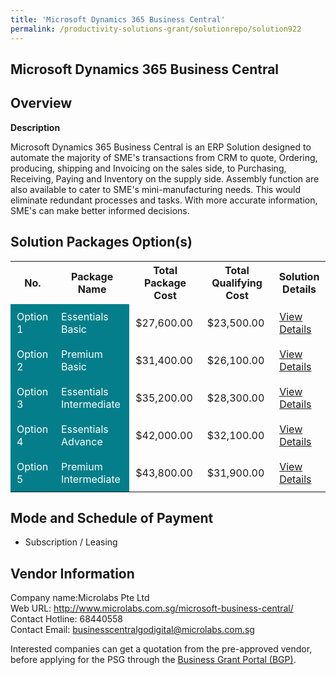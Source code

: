 ```yaml
---
title: 'Microsoft Dynamics 365 Business Central'
permalink: /productivity-solutions-grant/solutionrepo/solution922
---
```


## Microsoft Dynamics 365 Business Central

## Overview

**Description**

Microsoft Dynamics 365 Business Central is an ERP Solution designed to automate the majority of SME's transactions from CRM to quote, Ordering, producing, shipping and Invoicing on the sales side, to Purchasing, Receiving, Paying and Inventory on the supply side. Assembly function are also available to cater to SME's mini-manufacturing needs. This would eliminate redundant processes and tasks. With more accurate information, SME's can make better informed decisions.

## Solution Packages Option(s)

<table>
<tr>
<th><b>No.</b></th>
<th><b>Package Name</b></th>
<th><b>Total Package Cost</b></th>
<th><b>Total Qualifying Cost</b></th>
<th><b>Solution Details</b></th>
</tr>
<tr>
<td style='padding: 10px; background-color: #037E8A; color: #FFFFFF;'>Option 1</td>
<td style='padding: 10px; background-color: #037E8A; color: #FFFFFF;'>Essentials Basic</td>
<td style='padding: 10px;'>$27,600.00</td>
<td style='padding: 10px;'>$23,500.00</td>
<td style='padding: 10px;'><a href='/images/psg/Microlabs_MicrosoftDynamics_Desensitised_Annex3_Part1.pdf' target='_blank'>View Details</a></td>
</tr>
<tr>
<td style='padding: 10px; background-color: #037E8A; color: #FFFFFF;'>Option 2</td>
<td style='padding: 10px; background-color: #037E8A; color: #FFFFFF;'>Premium Basic</td>
<td style='padding: 10px;'>$31,400.00</td>
<td style='padding: 10px;'>$26,100.00</td>
<td style='padding: 10px;'><a href='/images/psg/Microlabs_MicrosoftDynamics_Desensitised_Annex3_Part2.pdf' target='_blank'>View Details</a></td>
</tr>
<tr>
<td style='padding: 10px; background-color: #037E8A; color: #FFFFFF;'>Option 3</td>
<td style='padding: 10px; background-color: #037E8A; color: #FFFFFF;'>Essentials Intermediate</td>
<td style='padding: 10px;'>$35,200.00</td>
<td style='padding: 10px;'>$28,300.00</td>
<td style='padding: 10px;'><a href='/images/psg/Microlabs_MicrosoftDynamics_Desensitised_Annex3_Part3.pdf' target='_blank'>View Details</a></td>
</tr>
<tr>
<td style='padding: 10px; background-color: #037E8A; color: #FFFFFF;'>Option 4</td>
<td style='padding: 10px; background-color: #037E8A; color: #FFFFFF;'>Essentials Advance</td>
<td style='padding: 10px;'>$42,000.00</td>
<td style='padding: 10px;'>$32,100.00</td>
<td style='padding: 10px;'><a href='/images/psg/Microlabs_MicrosoftDynamics_Desensitised_Annex3_Part4.pdf' target='_blank'>View Details</a></td>
</tr>
<tr>
<td style='padding: 10px; background-color: #037E8A; color: #FFFFFF;'>Option 5</td>
<td style='padding: 10px; background-color: #037E8A; color: #FFFFFF;'>Premium Intermediate</td>
<td style='padding: 10px;'>$43,800.00</td>
<td style='padding: 10px;'>$31,900.00</td>
<td style='padding: 10px;'><a href='/images/psg/Microlabs_MicrosoftDynamics_Desensitised_Annex3_Part5.pdf' target='_blank'>View Details</a></td>
</tr>
</table>

## Mode and Schedule of Payment

 - Subscription / Leasing

## Vendor Information

 Company name:Microlabs Pte Ltd<br>Web URL: http://www.microlabs.com.sg/microsoft-business-central/ <br>Contact Hotline: 68440558 <br>Contact Email: businesscentralgodigital@microlabs.com.sg 

Interested companies can get a quotation from the pre-approved vendor, before applying for the PSG through the <a href='https://www.businessgrants.gov.sg/' target='_blank' rel='noopener'>Business Grant Portal (BGP)</a>.

<script src="/jquery/resize-tables.js"></script>
